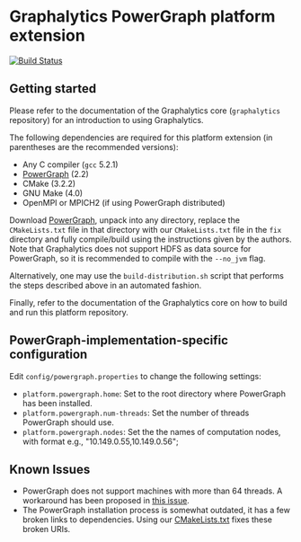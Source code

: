 # Graphalytics PowerGraph platform extension

[![Build Status](https://jenkins.tribler.org/buildStatus/icon?job=Graphalytics/Platforms/PowerGraph_master)](https://jenkins.tribler.org/job/Graphalytics/job/Platforms/job/PowerGraph_master/)

## Getting started

Please refer to the documentation of the Graphalytics core (`graphalytics` repository) for an introduction to using Graphalytics.

The following dependencies are required for this platform extension (in parentheses are the recommended versions):

* Any C compiler (`gcc` 5.2.1)
* [PowerGraph](https://github.com/jegonzal/PowerGraph) (2.2)
* CMake (3.2.2)
* GNU Make (4.0)
* OpenMPI or MPICH2 (if using PowerGraph distributed)

Download [PowerGraph](https://github.com/jegonzal/PowerGraph), unpack into any directory, replace the `CMakeLists.txt` file in that directory with our `CMakeLists.txt` file in the `fix` directory and fully compile/build using the instructions given by the authors. Note that Graphalytics does not support HDFS as data source for PowerGraph, so it is recommended to compile with the `--no_jvm` flag.

Alternatively, one may use the `build-distribution.sh` script that performs the steps described above in an automated fashion.

Finally, refer to the documentation of the Graphalytics core on how to build and run this platform repository.


## PowerGraph-implementation-specific configuration

Edit `config/powergraph.properties` to change the following settings:

 - `platform.powergraph.home`: Set to the root directory where PowerGraph has been installed.
 - `platform.powergraph.num-threads`: Set the number of threads PowerGraph should use.
 - `platform.powergraph.nodes`: Set the the names of computation nodes, with format e.g., "10.149.0.55\,10.149.0.56";


## Known Issues

* PowerGraph does not support machines with more than 64 threads. A workaround has been proposed in [this issue](https://github.com/tudelft-atlarge/graphalytics-platforms-powergraph/issues/4).
* The PowerGraph installation process is somewhat outdated, it has a few broken links to dependencies. Using our [CMakeLists.txt](https://github.com/tudelft-atlarge/graphalytics-platforms-powergraph/blob/master/fix/CMakeLists.txt) fixes these broken URIs.

